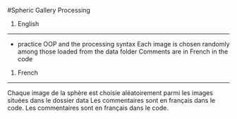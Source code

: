 #Spheric Gallery Processing

1.	English
----------------
- practice OOP and the processing syntax
Each image is chosen randomly among those loaded from the data folder
Comments are in French in the code

1.	French
----------------
Chaque image de la sphère est choisie aléatoirement parmi les images situées dans le dossier data
Les commentaires sont en français dans le code.
Les commentaires sont en français dans le code.